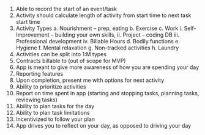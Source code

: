 1.	Able to record the start of an event/task
2.	Activity should calculate length of activity from start time to next task start time
3.	Activity Types
a.	Nourishment – prep, eating
b.	Exercise
c.	Work
i.	Self-Improvement – building your own skills, 
ii.	Project – coding DB
iii.	Professional development
iv.	Billable Hours
d.	Bodily functions
e.	Hygiene
f.	Mental relaxation
g.	Non-tracked activities
h.	Laundry
4.	Activities can be split into 1:M types
5.	Contracts billable to (out of scope for MVP)
6.	App is meant to give more awareness of how you are spending your day
7.	Reporting features
8.	Upon completion, present me with options for next activity
9.	Ability to prioritize activities
10.	Report on time spent in app (starting and stopping tasks, planning tasks, reviewing tasks)
11.	Ability to plan tasks for the day
12.	Ability to plan task limitations
13.	Incentivized to follow your plan
14.	App drives you to reflect on your day, as opposed to driving your day
